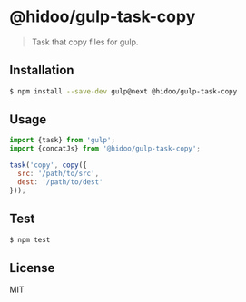 # @hidoo/gulp-task-copy

> Task that copy files for gulp.

## Installation

```sh
$ npm install --save-dev gulp@next @hidoo/gulp-task-copy
```

## Usage

```js
import {task} from 'gulp';
import {concatJs} from '@hidoo/gulp-task-copy';

task('copy', copy({
  src: '/path/to/src',
  dest: '/path/to/dest'
}));
```

## Test

```sh
$ npm test
```

## License

MIT
